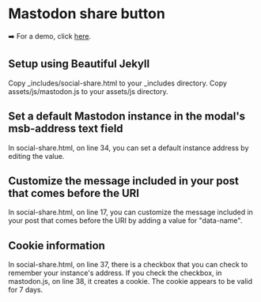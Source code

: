 # Mastodon share button

➡️ For a demo, click [here](https://aly-ve.github.io/Mastodon-share-button/).

## Setup using Beautiful Jekyll
Copy _includes/social-share.html to your _includes directory.
Copy assets/js/mastodon.js to your assets/js directory.

## Set a default Mastodon instance in the modal's msb-address text field
In social-share.html, on line 34, you can set a default instance address by editing the value.

## Customize the message included in your post that comes before the URI
In social-share.html, on line 17, you can customize the message included in your post that comes before the URI by adding a value for "data-name".

## Cookie information
In social-share.html, on line 37, there is a checkbox that you can check to remember your instance's address. If you check the checkbox, in mastodon.js, on line 38, it creates a cookie. The cookie appears to be valid for 7 days.